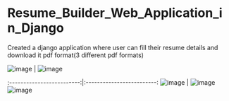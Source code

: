 # Resume_Builder_Web_Application_in_Django
Created a django application where user can fill their resume details and download it pdf format(3 different pdf formats)

![image](https://github.com/ayushg212/Resume_Builder_Web_Application_in_Django/assets/57093373/e20683ed-9085-493e-8346-b438410967e7) | ![image](https://github.com/ayushg212/Resume_Builder_Web_Application_in_Django/assets/57093373/420666a1-c759-4651-a06b-fb29b7e8cc48)

:-------------------------:|:-------------------------:
![image](https://github.com/ayushg212/Resume_Builder_Web_Application_in_Django/assets/57093373/5b63fdd8-4ec0-446e-8d6c-b09c4741d9cb) | ![image](https://github.com/ayushg212/Resume_Builder_Web_Application_in_Django/assets/57093373/18aca9d7-19ec-4141-813f-76c95c09bc07)
![image](https://github.com/ayushg212/Resume_Builder_Web_Application_in_Django/assets/57093373/20786b6f-77cd-403e-967e-25351aef2bff)

